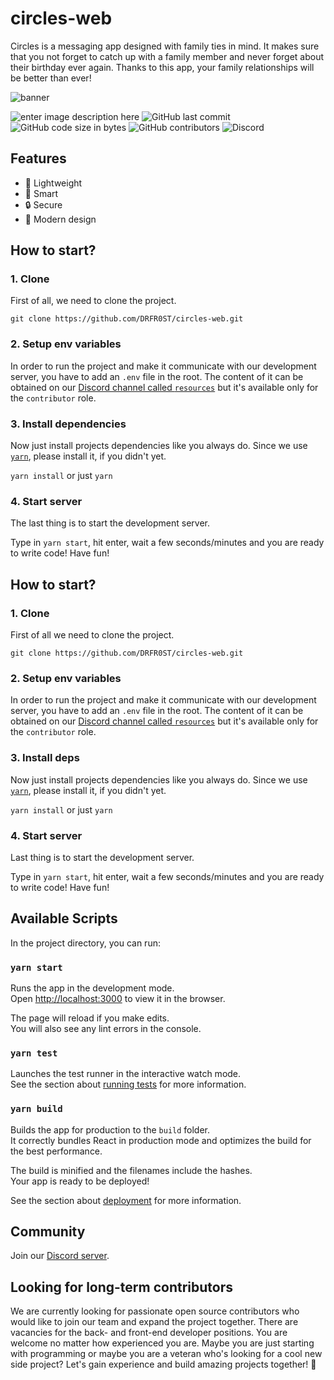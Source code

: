 circles-web
===========
Circles is a messaging app designed with family ties in mind. It makes sure that you not forget to catch up with a family member and never forget about their birthday ever again. Thanks to this app, your family relationships will be better than ever!

![banner](https://i.imgur.com/iTQecbW.png)

![enter image description here](https://img.shields.io/github/workflow/status/DRFR0ST/circles-web/Build%20and%20Deploy?style=for-the-badge) ![GitHub last commit](https://img.shields.io/github/last-commit/DRFR0ST/circles-web?color=%23ef6c00&style=for-the-badge) ![GitHub code size in bytes](https://img.shields.io/github/languages/code-size/DRFR0ST/circles-web?style=for-the-badge) ![GitHub contributors](https://img.shields.io/github/contributors/DRFR0ST/circles-web?style=for-the-badge)  ![Discord](https://img.shields.io/discord/727201090164097114?color=%20%237289da&label=Discord&style=for-the-badge)

## Features
- 🚀 Lightweight
- 🤯 Smart
- 🔒 Secure
- 🌟 Modern design


## How to start?

### 1. Clone
First of all, we need to clone the project.

`git clone https://github.com/DRFR0ST/circles-web.git`

### 2. Setup env variables
In order to run the project and make it communicate with our development server, you have to add an `.env` file in the root.
The content of it can be obtained on our [Discord channel called `resources`](https://discord.gg/JyPFtzPa) but it's available only for the `contributor` role.

### 3. Install dependencies
Now just install projects dependencies like you always do. Since we use [`yarn`](https://yarnpkg.com/), please install it, if you didn't yet.

`yarn install` or just `yarn`

### 4. Start server
The last thing is to start the development server.

Type in `yarn start`, hit enter, wait a few seconds/minutes and you are ready to write code!
Have fun!


## How to start?

### 1. Clone
First of all we need to clone the project.

`git clone https://github.com/DRFR0ST/circles-web.git`

### 2. Setup env variables
In order to run the project and make it communicate with our development server, you have to add an `.env` file in the root.
The content of it can be obtained on our [Discord channel called `resources`](https://discord.gg/JyPFtzPa) but it's available only for the `contributor` role.

### 3. Install deps
Now just install projects dependencies like you always do. Since we use [`yarn`](https://yarnpkg.com/), please install it, if you didn't yet.

`yarn install` or just `yarn`

### 4. Start server
Last thing is to start the development server.

Type in `yarn start`, hit enter, wait a few seconds/minutes and you are ready to write code!
Have fun!

## Available Scripts

In the project directory, you can run:

### `yarn start`

Runs the app in the development mode.<br />
Open [http://localhost:3000](http://localhost:3000) to view it in the browser.

The page will reload if you make edits.<br />
You will also see any lint errors in the console.

### `yarn test`

Launches the test runner in the interactive watch mode.<br />
See the section about [running tests](https://facebook.github.io/create-react-app/docs/running-tests) for more information.

### `yarn build`

Builds the app for production to the `build` folder.<br />
It correctly bundles React in production mode and optimizes the build for the best performance.

The build is minified and the filenames include the hashes.<br />
Your app is ready to be deployed!

See the section about [deployment](https://facebook.github.io/create-react-app/docs/deployment) for more information.

## Community
Join our [Discord server](https://discord.gg/k7Kex2v).

## Looking for long-term contributors
We are currently looking for passionate open source contributors who would like to join our team and expand the project together. There are vacancies for the back- and front-end developer positions. You are welcome no matter how experienced you are. Maybe you are just starting with programming or maybe you are a veteran who's looking for a cool new side project? Let's gain experience and build amazing projects together! 🤗
